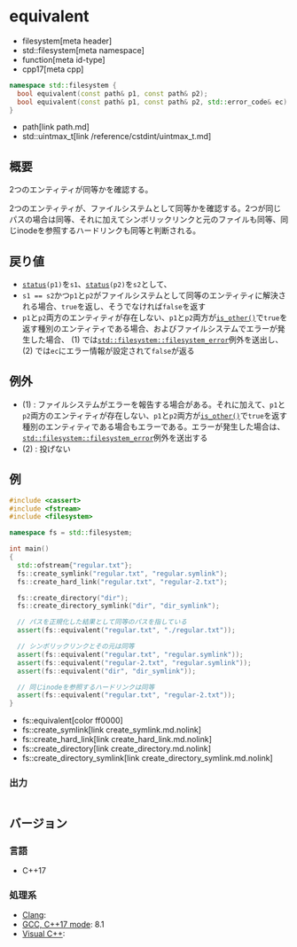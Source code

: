# equivalent
* filesystem[meta header]
* std::filesystem[meta namespace]
* function[meta id-type]
* cpp17[meta cpp]

```cpp
namespace std::filesystem {
  bool equivalent(const path& p1, const path& p2);                               // (1)
  bool equivalent(const path& p1, const path& p2, std::error_code& ec) noexcept; // (2)
}
```
* path[link path.md]
* std::uintmax_t[link /reference/cstdint/uintmax_t.md]

## 概要
2つのエンティティが同等かを確認する。

2つのエンティティが、ファイルシステムとして同等かを確認する。2つが同じパスの場合は同等、それに加えてシンボリックリンクと元のファイルも同等、同じinodeを参照するハードリンクも同等と判断される。


## 戻り値
- [`status`](status.md)`(p1)`を`s1`、[`status`](status.md)`(p2)`を`s2`として、
- `s1 == s2`かつ`p1`と`p2`がファイルシステムとして同等のエンティティに解決される場合、`true`を返し、そうでなければ`false`を返す
- `p1`と`p2`両方のエンティティが存在しない、`p1`と`p2`両方が[`is_other()`](is_other.md)で`true`を返す種別のエンティティである場合、およびファイルシステムでエラーが発生した場合、 (1) では[`std::filesystem::filesystem_error`](filesystem_error.md)例外を送出し、 (2) では`ec`にエラー情報が設定されて`false`が返る


## 例外
- (1) : ファイルシステムがエラーを報告する場合がある。それに加えて、`p1`と`p2`両方のエンティティが存在しない、`p1`と`p2`両方が[`is_other()`](is_other.md)で`true`を返す種別のエンティティである場合もエラーである。エラーが発生した場合は、[`std::filesystem::filesystem_error`](filesystem_error.md)例外を送出する
- (2) : 投げない


## 例
```cpp example
#include <cassert>
#include <fstream>
#include <filesystem>

namespace fs = std::filesystem;

int main()
{
  std::ofstream{"regular.txt"};
  fs::create_symlink("regular.txt", "regular.symlink");
  fs::create_hard_link("regular.txt", "regular-2.txt");

  fs::create_directory("dir");
  fs::create_directory_symlink("dir", "dir_symlink");

  // パスを正規化した結果として同等のパスを指している
  assert(fs::equivalent("regular.txt", "./regular.txt"));

  // シンボリックリンクとその元は同等
  assert(fs::equivalent("regular.txt", "regular.symlink"));
  assert(fs::equivalent("regular-2.txt", "regular.symlink"));
  assert(fs::equivalent("dir", "dir_symlink"));

  // 同じinodeを参照するハードリンクは同等
  assert(fs::equivalent("regular.txt", "regular-2.txt"));
}
```
* fs::equivalent[color ff0000]
* fs::create_symlink[link create_symlink.md.nolink]
* fs::create_hard_link[link create_hard_link.md.nolink]
* fs::create_directory[link create_directory.md.nolink]
* fs::create_directory_symlink[link create_directory_symlink.md.nolink]

### 出力
```
```

## バージョン
### 言語
- C++17

### 処理系
- [Clang](/implementation.md#clang):
- [GCC, C++17 mode](/implementation.md#gcc): 8.1
- [Visual C++](/implementation.md#visual_cpp):
